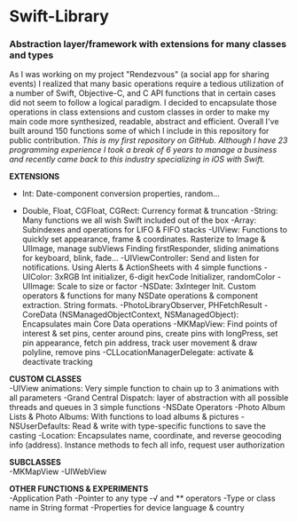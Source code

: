 # Swift-Library
### Abstraction layer/framework with extensions for many classes and types

As I was working on my project "Rendezvous" (a social app for sharing events) I realized that many basic operations require a tedious utilization of a number of Swift, Objective-C, and C API functions that in certain cases did not seem to follow a logical paradigm. I decided to encapsulate those operations in class extensions and custom classes in order to make my main code more synthesized, readable, abstract and efficient. Overall I've built around 150 functions some of which I include in this repository for public contribution. _This is my first repository on GitHub. Although I have 23 programming experience I took a break of 6 years to manage a business and recently came back to this industry specializing in iOS with Swift._

**EXTENSIONS**  
* Int: Date-component conversion properties, random...
- Double, Float, CGFloat, CGRect: Currency format & truncation
-String: Many functions we all wish Swift included out of the box
-Array: Subindexes and operations for LIFO & FIFO stacks
-UIView: Functions to quickly set appearance, frame & coordinates. Rasterize to Image & UIImage, manage subViews
          Finding firstResponder, sliding animations for keyboard, blink, fade...
-UIViewController: Send and listen for notifications. Using Alerts & ActionSheets with 4 simple functions
-UIColor: 3xRGB Int initializer, 6-digit hexCode Initializer, randomColor
-UIImage: Scale to size or factor
-NSDate: 3xInteger Init. Custom operators & functions for many NSDate operations & component extraction. String formats.
-PhotoLibraryObserver, PHFetchResult
-CoreData (NSManagedObjectContext, NSManagedObject): Encapsulates main Core Data operations
-MKMapView: Find points of interest & set pins, center around pins, create pins with longPress, set pin appearance, fetch pin address,
             track user movement & draw polyline, remove pins
-CLLocationManagerDelegate: activate & deactivate tracking

**CUSTOM CLASSES**  
-UIView animations: Very simple function to chain up to 3 animations with all parameters
-Grand Central Dispatch: layer of abstraction with all possible threads and queues in 3 simple functions
-NSDate Operators
-Photo Album Lists & Photo Albums: With functions to load albums & pictures
-NSUserDefaults: Read & write with type-specific functions to save the casting
-Location: Encapsulates name, coordinate, and reverse geocoding info (address).
            Instance methods to fech all info, request user authorization
            
**SUBCLASSES**  
-MKMapView
-UIWebView

**OTHER FUNCTIONS & EXPERIMENTS**  
-Application Path
-Pointer to any type
-√ and ** operators
-Type or class name in String format
-Properties for device language & country
  
  
